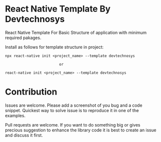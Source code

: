 # React Native Template By Devtechnosys
React Native Template For Basic Structure of application with minimum required pakages.

		
Install as follows for template structure in project:

	npx react-native init <project_name> --template devtechnosys
											
                             or

  	react-native init <project_name> --template devtechnosys


# Contribution

Issues are welcome. Please add a screenshot of you bug and a code snippet. Quickest way to solve issue is to reproduce it in one of the examples.

Pull requests are welcome. If you want to do something big or gives precious suggestion to enhance the library code it is best to create an issue and discuss it first.
